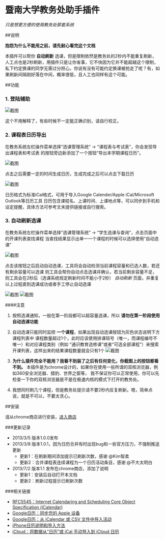 暨南大学教务处助手插件
============
*只是想更方便的使用教务处那套系统*

##说明

**抱怨为什么不能用之前，请先耐心看完这个文档**

本插件可以帮你 **自动刷新** 选课，但是限制依然是教务处的2秒内不能重复刷新，人工点也是2秒刷新，用插件只是让你省事，它不快因为它并不能超越这个限制，私下约定换课的同学无需过分担心。你说有没有可能约定换课被抢走了呢？有，如果刷新间隔刚好落在中间，概率很低，且人工也同样有这个可能。

##功能

### 1. 登陆辅助

![截图](http://horsley.github.com/jwc-helper/screenshots/s1.png "验证码识别")

这个不用解释了，有些时候不一定能正确识别，请自行校正。

### 2. 课程表日历导出
在教务系统左栏操作菜单选择“选课管理系统” -> “课程表与考试表”，你会发现导出课程表和考试表
的按钮旁边新添加了一个按钮“导出本学期课程日历”。

![截图](http://horsley.github.com/jwc-helper/screenshots/s2.png "日历导出")

点击之后需要一定的时间生成日历，生成完成之后可以点击下载日历

![截图](http://horsley.github.com/jwc-helper/screenshots/s3.png "日历导出")

日历格式为标准iCal格式，可用于导入Google Calender/Apple iCal/Microsoft Outlook等日历工具
日历包含课程名、上课时间、上课地点等，可以同步到手机和设定提醒，具体方法可参考文末提供链接或自行搜索。

### 3. 自动刷新选课
在教务系统左栏操作菜单选择“选课管理系统” -> “学生选课与查询”，点击页面中的开课列表查找课程
当查找结果显示出单一一个课程的时候可以选择使用“自动选课”

![截图](http://horsley.github.com/jwc-helper/screenshots/s4.png "自动选课")

点击该按钮之后启动自动选课，工具将会自动检测当前课程容量和已选人数，若还有剩余容量可以选课
则工具会帮你自动点击选课并确认，若当前剩余容量不足，则工具会在2秒后（选课系统规定刷新时间不能小于2秒）
*自动刷新* 页面，并重复以上过程直到选课成功或者手工停止自动选课

![截图](http://horsley.github.com/jwc-helper/screenshots/s5.png "自动选课")
![截图](http://horsley.github.com/jwc-helper/screenshots/s6.png "自动选课")

####注意
1. 按照选课通知，一般在第一阶段都可以超容量选课，所以 **请勿在第一阶段使用自动选课功能**
2. 自动选课只能同时监控 **一个课程**，如果出现自动选课按钮为灰色状态说明下方课程列表中
课程数量超过1个，此时应该使用排课班号（唯一，而课程编号不唯一）和对应课程类别（例如
“通识教育选修课”或者“可选全部课程”）来搜索开课列表，这样出来的结果课程数量就会只有1个
![截图](http://horsley.github.com/jwc-helper/screenshots/s7.png "不能自动选课")

3. **为什么插件完全不能用？我看不到装了之后有任何变化，你截图上的按钮都看不到。**
    本插件是为chrome设计的，如果你在使用一些所谓的双核浏览器，例如360安全浏览器、猎豹、世界之窗等，
我不保证你可以正常使用，你可以先检查一下你的双核浏览器是不是在极速内核的模式下打开的教务处。
4. 我想同时刷几个课程，但是教务处提示请不要2秒内反复刷新。嗯，简单点说，就是不可以，不要太贪心。

##安装

请从chrome商店进行安装，[进入商店](https://chrome.google.com/webstore/detail/%E6%9A%A8%E5%8D%97%E5%A4%A7%E5%AD%A6%E6%95%99%E5%8A%A1%E5%A4%84%E5%8A%A9%E6%89%8B/mjcchjdgibfhdcnioainjmolhghfallo)

###更新记录
+ 2013/3/5 版本1.0.0发布
+ 2013/3/8 版本1.0.1，因为日历合并有时出现bug和一些官方压力，不强制推送更新
    - 更新1：在刷新期间添加提示已刷新次数，感谢 @Kim智柔
    - 更新2：合并课程表连续课程为一个日历活动条目，感谢 @不大太明白
+ 2013/7/2 版本1.1 发布在chrome商店，添加了说明
    + 更新1：安装后自动打开本文档
    + 更新2：刷新过程提示已刷新次数 

###相关链接
+ [RFC5545：Internet Calendaring and Scheduling Core Object Specification (iCalendar)](http://tools.ietf.org/html/rfc5545)
+ [Google日历：同步您的 Apple 设备](http://support.google.com/calendar/bin/answer.py?hl=zh-Hans&answer=151674)
+ [Google日历：从 iCalendar 或 CSV 文件中导入活动](http://support.google.com/calendar/bin/answer.py?hl=zh-Hans&answer=37118)
+ [iPhone日历说明和导入方法](http://apple.178.com/201103/93488614354.html)
+ [iCloud：将数据从“日历”或 iCal 手动导入到 iCloud 日历](http://support.apple.com/kb/HT4967?viewlocale=zh_CN)
